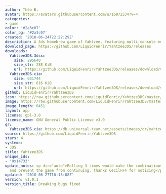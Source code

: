 ```yaml
---
author: Théo B.
avatar: https://avatars.githubusercontent.com/u/16072534?v=4
categories:
- game
color: '#2a3c07'
color_bg: '#2a3c07'
created: '2018-06-24T22:22:29Z'
description: A 3ds homebrew game of Yahtzee, featuring multi-console multiplayer
download_page: https://github.com/LiquidFenrir/Yahtzee3DS/releases
downloads:
  Yahtzee3DS.3dsx:
    size: 295640
    size_str: 288 KiB
    url: https://github.com/LiquidFenrir/Yahtzee3DS/releases/download/v1.0.1/Yahtzee3DS.3dsx
  Yahtzee3DS.cia:
    size: 631744
    size_str: 616 KiB
    url: https://github.com/LiquidFenrir/Yahtzee3DS/releases/download/v1.0.1/Yahtzee3DS.cia
github: LiquidFenrir/Yahtzee3DS
icon: https://raw.githubusercontent.com/LiquidFenrir/Yahtzee3DS/master/icon.png
image: https://raw.githubusercontent.com/LiquidFenrir/Yahtzee3DS/master/sprites/banner.png
image_length: 6451
layout: app
license: gpl-3.0
license_name: GNU General Public License v3.0
qr:
  Yahtzee3DS.cia: https://db.universal-team.net/assets/images/qr/yahtzee3ds-cia.png
source: https://github.com/LiquidFenrir/Yahtzee3DS
stars: 4
systems:
- 3DS
title: Yahtzee3DS
unique_ids:
- '0x14733'
update_notes: <p dir="auto">Rolling 3 times would make the combinations button disappear
  and prevent the game from continuing, thanks CecilFF4 for noticing</p>
updated: '2018-06-27T16:13:08Z'
version: v1.0.1
version_title: Breaking bugs fixed
---
```

